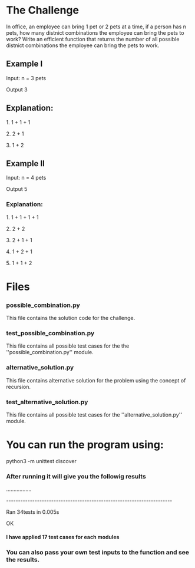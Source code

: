<h1>The Challenge </h1>
<p>In office, an employee can bring 1 pet or 2 pets at a time, if a person has n pets, how many distnict combinations the employee can bring the pets to work? Write an efficient function that returns the number of all possible distnict combinations the employee can bring the pets to work.</p>
<h2>Example I</h2>
<p>Input: n = 3 pets</p>
<p>Output 3</P>
<h2>Explanation:</h3>
<p>1. 1 + 1 + 1</p>
<p>2. 2 + 1</p>
<p>3. 1 + 2</p>

<h2>Example II</h2>
<p>Input: n = 4 pets</p>
<p>Output 5</P>
<h3>Explanation:</h3>
<p>1. 1 + 1 + 1 + 1</p>
<p>2. 2 + 2</p>
<p>3. 2 + 1 + 1</p>
<p>4. 1 + 2 + 1</p>
<p>5. 1 + 1 + 2</P>

<h1> Files </h1>
<h3>possible_combination.py</h3>
<p>This file contains the solution code for the challenge.</p>
<h3>test_possible_combination.py</h3>
<p>This file contains all possible test cases for the the ''possible_combination.py'' module.</p>
<h3>alternative_solution.py</h3>
<p>This file contains alternative solution for the problem using the concept of recursion.</p>
<h3>test_alternative_solution.py</h3>
<p>This file contains all possible test cases for the ''alternative_solution.py'' module.</p>

<h1>You can run the program using:</h1>
<p>python3 -m unittest discover</p>
<h3>After running it will give you the followig results </h3>
<p>.................</p>
<p>----------------------------------------------------------------------</p>
<p>Ran 34tests in 0.005s</p>

<p>OK</p>
<h4>I have applied 17 test cases for each modules</h4>
<h3>You can also pass your own test inputs to the function and see the results.</h3>
